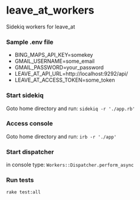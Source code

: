 # leave_at_workers

Sidekiq workers for leave_at

### Sample .env file
- BING_MAPS_API_KEY=somekey
- GMAIL_USERNAME=some_email
- GMAIL_PASSWORD=your_password
- LEAVE_AT_API_URL=http://localhost:9292/api/
- LEAVE_AT_ACCESS_TOKEN=some_token

### Start sidekiq
Goto home directory and run: `sidekiq -r './app.rb'`

### Access console
Goto home directory and run: `irb -r './app'`

### Start dispatcher
in console type: `Workers::Dispatcher.perform_async`

### Run tests
`rake test:all`
